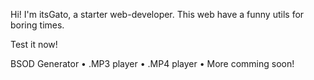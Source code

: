 Hi! I'm itsGato, a starter web-developer.
This web have a funny utils for boring times.

Test it now!

BSOD Generator • .MP3 player • .MP4 player • More comming soon!

